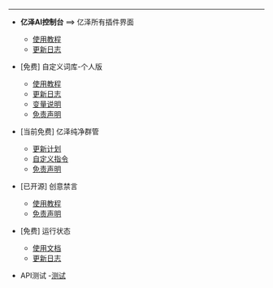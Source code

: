***

- **亿泽AI控制台** ==> 亿泽所有插件界面
  - [使用教程](AIcontrol/使用教程.md)
  - [更新日志](AIcontrol/更新日志.md)

- [免费] 自定义词库-个人版
  - [使用教程](zdyckV2/使用教程.md)
  - [更新日志](zdyckV2/更新日志.md)
  - [变量说明](zdyckV2/变量说明.md)
  - [免责声明](zdyckV2/免责声明.md)

- [当前免费] 亿泽纯净群管
  - [更新计划](yzqg/群管计划.md)
  - [自定义指令](yzqg/更新日志.md)
  - [免责声明](yzqg/免责声明.md)

- [已开源] 创意禁言
  - [使用教程](cyjy/使用教程.md)
  - [免责声明](cyjy/免责声明.md)

- [免费] 运行状态
  - [使用文档](运行状态/使用文档.md)
  - [更新日志](运行状态/更新日志.md)

- API测试
  -[测试](hxzh/kzt_config.json)   
